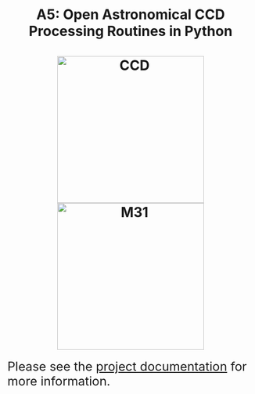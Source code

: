 <h1 align="center">
  <br>
  A5: Open Astronomical CCD Processing Routines in Python
  <br>
  <br>
  <img
    src="https://github.com/ls4-software/a5/blob/main/doc/_static/images/ccd.png?raw=true"
    alt="CCD"
    width="300px"
  />
  <img 
    src="https://github.com/ls4-software/a5/blob/main/doc/_static/images/m31.png?raw=true"
    alt="M31"
    width="300px"
  />
</h1>

<p>
  <span style="font-size: 180%;">
  Please see the <a href="https://ls4-software.github.io/a5-docs/">project documentation</a> for more information.
  </span>
</p>
